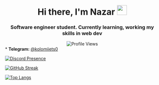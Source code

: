 <h1 align="center">Hi there, I'm Nazar
<img src="https://github.com/blackcater/blackcater/raw/main/images/Hi.gif" height="32"/></h1>
<h3 align="center">Software engineer student. Currently learning, working my skills in web dev</h3>

<!-- -------------------- -->
<div style="text-align: center;">
  <div style="margin: 0 auto; max-width: 200px;">
    <img src="https://komarev.com/ghpvc/?username=e6lipse&style=for-the-badge&color=blueviolet" alt="Profile Views" >
  </div>
</div>
<a href="https://t.me/kolomiiets0"
<img src="https://camo.githubusercontent.com/73613deaec0c4de9ecbeb263474e0b47d59e2b0113092255a9770b16f7d3cac7/68747470733a2f2f696d672e736869656c64732e696f2f62616467652f2d54656c656772616d2d79656c6c6f773f7374796c653d666c6174266c6f676f3d54656c656772616d266c6f676f436f6c6f723d7768697465" data-canonical-src="https://img.shields.io/badge/-Telegram-yellow?style=flat&amp;logo=Telegram&amp;logoColor=white" style="max-width: 100%;">
</a>
* <b>Telegram:</b> <a href='https://t.me/kolomiiets0'>@kolomiiets0</a> <br>

[![Discord Presence](https://lanyard.cnrad.dev/api/404990802801065985)](https://discord.com/users/404990802801065985)


[![GitHub Streak](https://streak-stats.demolab.com?user=e6lipse&theme=tokyonight&border_radius=10&date_format=M%20j%5B%2C%20Y%5D)](https://git.io/streak-stats)


[![Top Langs](https://github-readme-stats.vercel.app/api/top-langs/?username=e6lipse&layout=compact&theme=tokyonight)](https://github.com/anuraghazra/github-readme-stats)
